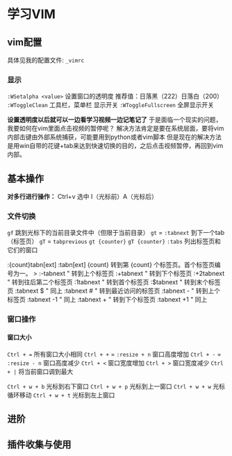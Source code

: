 # 学习VIM
## vim配置
具体见我的配置文件: `_vimrc`
### 显示
`:WSetalpha <value>` 设置窗口的透明度  推荐值：日落黑（222）日落白（200）
`:WToggleClean` 工具栏，菜单栏 显示开关
`:WToggleFullscreen` 全屏显示开关

**设置透明度以后就可以一边看学习视频一边记笔记了**
于是面临一个现实的问题，我要如何在vim里面点击视频的暂停呢？
解决方法肯定是要在系统层面，要将vim内部击键由外部系统捕获，可能要用到python或者vim脚本
但是现在的解决方法是用win自带的花键+tab来达到快速切换的目的，之后点击视频暂停，再回到vim内部。
## 基本操作
**对多行进行操作：** Ctrl+v 选中 I（光标前）A（光标后）
### 文件切换
`gf` 跳到光标下的当前目录文件中（但限于当前目录）
`gt` = `:tabnext` 到下一个tab（标签页）
`gT` = `tabprevious`
`gt {counter}`
`gT {counter}`
`:tabs` 列出标签页和它们的窗口

:{count}tabn[ext]
:tabn[ext] {count}
		转到第 {count} 个标签页。首个标签页编号为一。 >
		    :-tabnext	" 转到上个标签页
		    :+tabnext	" 转到下个标签页
		    :+2tabnext	" 转到往后第二个标签页
		    :1tabnext	" 转到首个标签页
		    :$tabnext	" 转到末个标签页
		    :tabnext $	" 同上
		    :tabnext #  " 转到最近访问的标签页
		    :tabnext -	" 转到上个标签页
		    :tabnext -1	" 同上
		    :tabnext +	" 转到下个标签页
		    :tabnext +1	" 同上

### 窗口操作
#### 窗口大小 
`Ctrl + =`  所有窗口大小相同
`Ctrl + +` = `:resize + n`  窗口高度增加
`Ctrl + -` = `:resize - n`  窗口高度减少
`Ctrl + <` 窗口宽度增加
`Ctrl + >` 窗口宽度减少
`Ctrl + |` 将当前窗口调到最大

`Ctrl + w + b` 光标到右下窗口
`Ctrl + w + p` 光标到上一窗口
`Ctrl + w + w` 光标循环移动
`Ctrl + w + t` 光标到左上窗口
## 进阶

## 插件收集与使用


